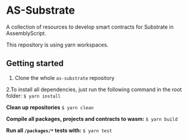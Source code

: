 # AS-Substrate

A collection of resources to develop smart contracts for Substrate in AssemblyScript.

This repository is using yarn workspaces.

## Getting started

1. Clone the whole `as-substrate` repository

2.To install all dependencies, just run the following command in the root folder:
`$ yarn install`

**Clean up repositories**
`$ yarn clean`

**Compile all packages, projects and contracts to wasm:**
`$ yarn build`

**Run all `/packages/*` tests with:**
`$ yarn test`
